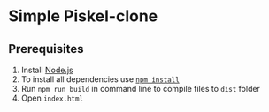 
# Simple Piskel-clone

## Prerequisites
1. Install [Node.js](https://nodejs.org/en/download/)   
2. To install all dependencies use [`npm install`](https://docs.npmjs.com/cli/install)  
3. Run `npm run build` in command line to compile files to `dist` folder
4. Open `index.html`